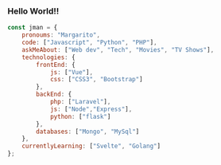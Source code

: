 ### Hello World!!

<!--
**jssmntll/jssmntll** is a ✨ _special_ ✨ repository because its `README.md` (this file) appears on your GitHub profile.

Here are some ideas to get you started:

- 🔭 I’m currently working on ...
- 🌱 I’m currently learning ...
- 👯 I’m looking to collaborate on ...
- 🤔 I’m looking for help with ...
- 💬 Ask me about ...
- 📫 How to reach me: ...
- 😄 Pronouns: ...
- ⚡ Fun fact: ...
-->
```javascript
const jman = {
    pronoums: "Margarito",
    code: ["Javascript", "Python", "PHP"],
    askMeAbout: ["Web dev", "Tech", "Movies", "TV Shows"],
    technologies: {
        frontEnd: {
            js: ["Vue"],
            css: ["CSS3", "Bootstrap"]
        },
        backEnd: {
            php: ["Laravel"],
            js: ["Node","Express"],
            python: ["flask"]
        },
        databases: ["Mongo", "MySql"]
    },
    currentlyLearning: ["Svelte", "Golang"]
};
```
